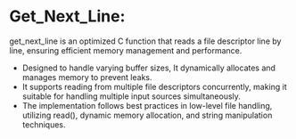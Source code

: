 # Get_Next_Line: #
get_next_line is an optimized C function that reads a file descriptor line by line, ensuring efficient memory management and performance.
- Designed to handle varying buffer sizes, It dynamically allocates and manages memory to prevent leaks. 
- It supports reading from multiple file descriptors concurrently, making it suitable for handling multiple input sources simultaneously.
- The implementation follows best practices in low-level file handling, utilizing read(), dynamic memory allocation, and string manipulation techniques.

